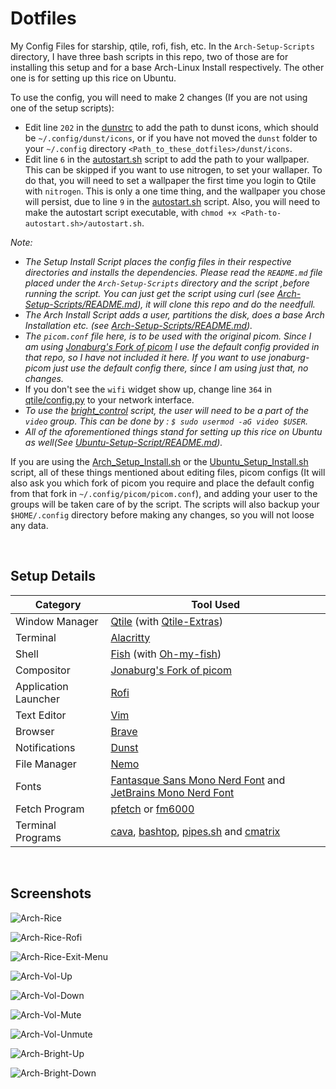 # Dotfiles
My Config Files for starship, qtile, rofi, fish, etc. In the ```Arch-Setup-Scripts``` directory, I have three bash scripts in this repo, two of those
are for installing this setup and for a base Arch-Linux Install respectively. The other one is for setting up this rice on Ubuntu.

To use the config, you will need to make 2 changes (If you are not using one of the setup scripts):
- Edit line `202` in the [dunstrc](https://github.com/Ruturajn/Dotfiles/blob/main/dunst/dunstrc) to add the path to dunst icons, which should be
  `~/.config/dunst/icons`, or if you have not moved the `dunst` folder to your `~/.config` directory `<Path_to_these_dotfiles>/dunst/icons`.
- Edit line `6` in the [autostart.sh](https://github.com/Ruturajn/Dotfiles/blob/main/qtile/autostart.sh) script to add the path to your wallpaper. 
  This can be skipped if you want to use nitrogen, to set your wallaper. To do that, you will need to set a wallpaper the first time you login to Qtile
  with `nitrogen`. This is only a one time thing, and the wallpaper you chose will persist, due to line `9` in the 
  [autostart.sh](https://github.com/Ruturajn/Dotfiles/blob/main/qtile/autostart.sh) script. Also, you will need to make the autostart script executable,
  with `chmod +x <Path-to-autostart.sh>/autostart.sh`.

*Note:* 
- *The Setup Install Script places the config files in their respective directories and installs the dependencies. Please read the ```README.md``` file placed
under the `Arch-Setup-Scripts` directory and the script ,before running the script. You can just get the script using curl (see 
[Arch-Setup-Scripts/README.md](https://github.com/Ruturajn/Dotfiles/tree/main/Arch-Setup-Scripts)), it will clone this repo and do the needfull.*
- *The Arch Install Script adds a user, partitions the disk, does a base Arch Installation etc. (see [Arch-Setup-Scripts/README.md](https://github.com/Ruturajn/Dotfiles/tree/main/Arch-Setup-Scripts)).*
- *The `picom.conf` file here, is to be used with the original picom. Since I am using [Jonaburg's Fork of picom](https://github.com/jonaburg/picom)
  I use the default config provided in that repo, so I have not included it here. If you want to use jonaburg-picom just use the default config there,
  since I am using just that, no changes.*
- If you don't see the `wifi` widget show up, change line `364` in [qtile/config.py](https://github.com/Ruturajn/Dotfiles/blob/main/qtile/config.py)
  to your network interface.
- *To use the [bright_control](https://github.com/Ruturajn/Dotfiles/blob/main/qtile/bright_control) script, the user will need to be a part of the 
  `video` group. This can be done by : `$ sudo usermod -aG video $USER`.*
- *All of the aforementioned things stand for setting up this rice on Ubuntu as well(See [Ubuntu-Setup-Script/README.md](https://github.com/Ruturajn/Dotfiles/tree/main/Ubuntu-Setup-Script)).*

If you are using the [Arch_Setup_Install.sh](https://github.com/Ruturajn/Dotfiles/blob/main/Arch-Setup-Scripts/Arch_Setup_Install.sh) or the 
[Ubuntu_Setup_Install.sh](https://github.com/Ruturajn/Dotfiles/blob/main/Ubuntu-Setup-Script/Ubuntu_Setup_Install.sh) script, all of 
these things mentioned about editing files, picom configs (It will also ask you which fork of picom you require and place the default config
from that fork in `~/.config/picom/picom.conf`), and adding your user to the groups will be taken care of by the script. The scripts will also
backup your `$HOME/.config` directory before making any changes, so you will not loose any data.

<br />

## Setup Details

| Category | Tool Used |
| --- | --- |
| Window Manager | [Qtile](https://github.com/qtile/qtile) (with [Qtile-Extras](https://github.com/elParaguayo/qtile-extras)) |
| Terminal | [Alacritty](https://github.com/alacritty/alacritty) |
| Shell    | [Fish](https://github.com/fish-shell/fish-shell) (with [Oh-my-fish](https://github.com/oh-my-fish/oh-my-fish)) |
| Compositor | [Jonaburg's Fork of picom](https://github.com/jonaburg/picom) |
| Application Launcher | [Rofi](https://github.com/davatorium/rofi) | 
| Text Editor | [Vim](https://github.com/vim/vim) |
| Browser | [Brave](https://brave.com/) |
| Notifications | [Dunst](https://github.com/dunst-project/dunst) |
| File Manager | [Nemo](https://github.com/linuxmint/nemo) |
| Fonts | [Fantasque Sans Mono Nerd Font](https://github.com/ryanoasis/nerd-fonts/tree/master/patched-fonts/FantasqueSansMono/Regular/complete) and [JetBrains Mono Nerd Font](https://github.com/ryanoasis/nerd-fonts/tree/master/patched-fonts/JetBrainsMono/Ligatures/Regular/complete) |
| Fetch Program | [pfetch](https://github.com/dylanaraps/pfetch) or [fm6000](https://github.com/anhsirk0/fetch-master-6000) |
| Terminal Programs | [cava](https://github.com/karlstav/cava), [bashtop](https://github.com/aristocratos/bashtop), [pipes.sh](https://github.com/pipeseroni/pipes.sh) and [cmatrix](https://github.com/abishekvashok/cmatrix) |

<br />

## Screenshots

![Arch-Rice](https://user-images.githubusercontent.com/56625259/169133033-b98ac87b-028e-4aac-856d-756fc19dc765.png)

![Arch-Rice-Rofi](https://user-images.githubusercontent.com/56625259/169133226-fcdb848b-94e4-4ac6-8914-6b88756e9e1a.png)

![Arch-Rice-Exit-Menu](https://user-images.githubusercontent.com/56625259/169133357-b0fd7ea3-e586-479e-897a-afbbda891bad.png)

![Arch-Vol-Up](https://user-images.githubusercontent.com/56625259/169133869-f2e65894-6c0a-45f2-a114-c15b71a28fd2.png)

![Arch-Vol-Down](https://user-images.githubusercontent.com/56625259/169133972-9d2eff19-016d-4b8f-abc9-94f0812983c3.png)

![Arch-Vol-Mute](https://user-images.githubusercontent.com/56625259/169134095-be37003e-54a4-4c05-ac66-46e6ed38b03e.png)

![Arch-Vol-Unmute](https://user-images.githubusercontent.com/56625259/169134193-83e8e6bf-54f1-42a4-997f-69cee7a7594b.png)

![Arch-Bright-Up](https://user-images.githubusercontent.com/56625259/169141677-856809a7-a2d3-4e8c-8f9b-84bb9c6db1c0.png)

![Arch-Bright-Down](https://user-images.githubusercontent.com/56625259/169141696-bfd5e1a9-6d14-492f-9084-d573cac8f168.png)

<br />
